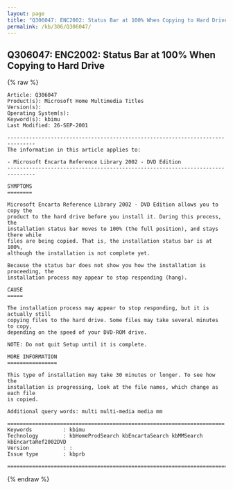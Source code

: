```yaml
---
layout: page
title: "Q306047: ENC2002: Status Bar at 100% When Copying to Hard Drive"
permalink: /kb/306/Q306047/
---
```


## Q306047: ENC2002: Status Bar at 100% When Copying to Hard Drive

{% raw %}

	Article: Q306047
	Product(s): Microsoft Home Multimedia Titles
	Version(s): 
	Operating System(s): 
	Keyword(s): kbimu
	Last Modified: 26-SEP-2001
	
	-------------------------------------------------------------------------------
	The information in this article applies to:
	
	- Microsoft Encarta Reference Library 2002 - DVD Edition 
	-------------------------------------------------------------------------------
	
	SYMPTOMS
	========
	
	Microsoft Encarta Reference Library 2002 - DVD Edition allows you to copy the
	product to the hard drive before you install it. During this process, the
	installation status bar moves to 100% (the full position), and stays there while
	files are being copied. That is, the installation status bar is at 100%,
	although the installation is not complete yet.
	
	Because the status bar does not show you how the installation is proceeding, the
	installation process may appear to stop responding (hang).
	
	CAUSE
	=====
	
	The installation process may appear to stop responding, but it is actually still
	copying files to the hard drive. Some files may take several minutes to copy,
	depending on the speed of your DVD-ROM drive.
	
	NOTE: Do not quit Setup until it is complete.
	
	MORE INFORMATION
	================
	
	This type of installation may take 30 minutes or longer. To see how the
	installation is progressing, look at the file names, which change as each file
	is copied.
	
	Additional query words: multi multi-media media mm
	
	======================================================================
	Keywords          : kbimu 
	Technology        : kbHomeProdSearch kbEncartaSearch kbMMSearch kbEncartaRef2002DVD
	Version           : :
	Issue type        : kbprb
	
	=============================================================================
	

{% endraw %}
